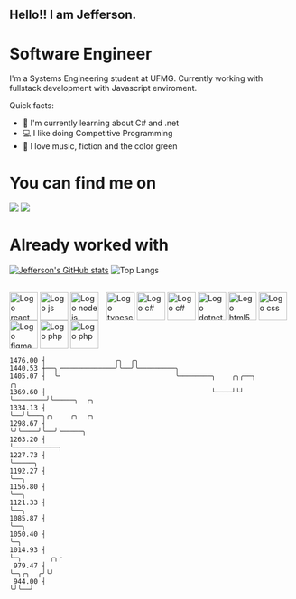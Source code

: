 ## Hello!! I am Jefferson.
# Software Engineer
I'm a Systems Engineering student at UFMG. Currently working with fullstack development with Javascript enviroment.

<div>
Quick facts:
  <ul>
<li>🚀 I'm currently learning about C# and .net</li>
<li>💻 I like doing Competitive Programming</li>
<li>💚 I love music, fiction and the color green</li>
    </ul>
</div>

# You can find me on
<div>
  <a href="https://www.linkedin.com/in/jefferson-souuza" target="_blank"><img src="https://img.shields.io/badge/-LinkedIn-%230077B5?style=for-the-badge&logo=linkedin&logoColor=white" target="_blank"></a> 
  <a href="https://instagram.com/jeffpsou" target="_blank"><img src="https://img.shields.io/badge/-Instagram-%23E4405F?style=for-the-badge&logo=instagram&logoColor=white" target="_blank"></a>
</div>

# Already worked with
[![Jefferson's GitHub stats](https://github-readme-stats.vercel.app/api?username=jefferson13t&show_icons=true&theme=gotham&rank_icon=github&layout=compact)](https://github.com/anuraghazra/github-readme-stats)
![Top Langs](https://github-readme-stats.vercel.app/api/top-langs/?username=jefferson13t&size_weight=0.5&count_weight=0.5&theme=gotham&layout=compact)

<div style="display: inline_block"><br>
  <img alt="Logo react" align="center" style="height:50px" src="https://cdn.jsdelivr.net/gh/devicons/devicon/icons/react/react-original.svg" />
  <img alt="Logo js" align="center" style="height:50px" src="https://cdn.jsdelivr.net/gh/devicons/devicon/icons/javascript/javascript-original.svg" />
  <img alt="Logo node js" align="center" style="height:50px; margin-right: 10px" src="https://cdn.jsdelivr.net/gh/devicons/devicon/icons/nodejs/nodejs-original.svg" />
  <img alt="Logo typescript" align="center" style="height:50px" src="https://cdn.jsdelivr.net/gh/devicons/devicon/icons/typescript/typescript-original.svg" />
  <img alt="Logo c#" align="center" style="height:50px" src="https://cdn.jsdelivr.net/gh/devicons/devicon/icons/graphql/graphql-plain.svg" />
  <img alt="Logo c#" align="center" style="height:50px" src="https://cdn.jsdelivr.net/gh/devicons/devicon/icons/csharp/csharp-original.svg" />
  <img alt="Logo dotnet" align="center" style="height:50px" src="https://cdn.jsdelivr.net/gh/devicons/devicon/icons/dotnetcore/dotnetcore-original.svg" />
  <img alt="Logo html5" align="center" style="height:50px" src="https://cdn.jsdelivr.net/gh/devicons/devicon/icons/html5/html5-original.svg" />
  <img alt="Logo css" align="center" style="height:50px" src="https://cdn.jsdelivr.net/gh/devicons/devicon/icons/css3/css3-original.svg" />
  <img alt="Logo figma" align="center" style="height:50px" src="https://cdn.jsdelivr.net/gh/devicons/devicon/icons/figma/figma-original.svg" />
  <img alt="Logo php" align="center" style="height:50px" src="https://cdn.jsdelivr.net/gh/devicons/devicon/icons/cplusplus/cplusplus-original.svg" />
  <img alt="Logo php" align="center" style="height:50px" src="https://cdn.jsdelivr.net/gh/devicons/devicon/icons/php/php-original.svg" />
</div>

<!---
Jefferson13t/Jefferson13t is a ✨ special ✨ repository because its `README.md` (this file) appears on your GitHub profile.
You can click the Preview link to take a look at your changes.
--->
    1476.00 ┤                 ╭╮  ╭╮                                                                                                                    
    1440.53 ┼──╮╭─────────────╯╰──╯╰─────────╮                                                                                                          
    1405.07 ┤  ╰╯                            ╰────────╮    ╭╮╭──╮        ╭╮                                                                             
    1369.60 ┤                                         ╰────╯╰╯  ╰────────╯╰─────╮  ╭╮                                                                   
    1334.13 ┤                                                                   ╰──╯╰───╮╭╮    ╭╮  ╭╮                                                   
    1298.67 ┤                                                                           ╰╯╰────╯╰──╯╰─────╮                                             
    1263.20 ┤                                                                                             ╰───────────╮                                 
    1227.73 ┤                                                                                                         ╰─────╮                           
    1192.27 ┤                                                                                                               ╰──╮                        
    1156.80 ┤                                                                                                                  ╰──╮                     
    1121.33 ┤                                                                                                                     ╰──╮                  
    1085.87 ┤                                                                                                                        ╰──╮               
    1050.40 ┤                                                                                                                           ╰─╮             
    1014.93 ┤                                                                                                                             ╰─╮       ╭╮╭ 
     979.47 ┤                                                                                                                               ╰─╮╭╮  ╭╯╰╯ 
     944.00 ┤                                                                                                                                 ╰╯╰──╯    
